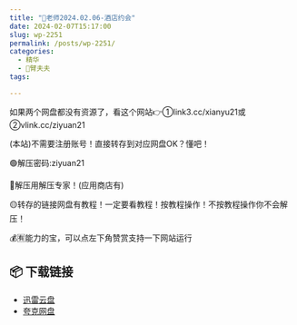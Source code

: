 ```yaml
---
title: "🌸老师2024.02.06-酒店约会"
date: 2024-02-07T15:17:00
slug: wp-2251
permalink: /posts/wp-2251/
categories:
  - 精华
  - 🌸臂夫夫
tags:

---
```


如果两个网盘都没有资源了，看这个网站👉①link3.cc/xianyu21或②vlink.cc/ziyuan21

(本站)不需要注册账号！直接转存到对应网盘OK？懂吧！

🟢解压密码:ziyuan21

🔵解压用解压专家！(应用商店有)

🟡转存的链接网盘有教程！一定要看教程！按教程操作！不按教程操作你不会解压！

💰🈶能力的宝，可以点左下角赞赏支持一下网站运行

## 📦 下载链接
- [迅雷云盘](https://blziyuan21.com/pay-download/2251?key=b1832e02e1&down_id=0)
- [夸克网盘](https://blziyuan21.com/pay-download/2251?key=b1832e02e1&down_id=1)

